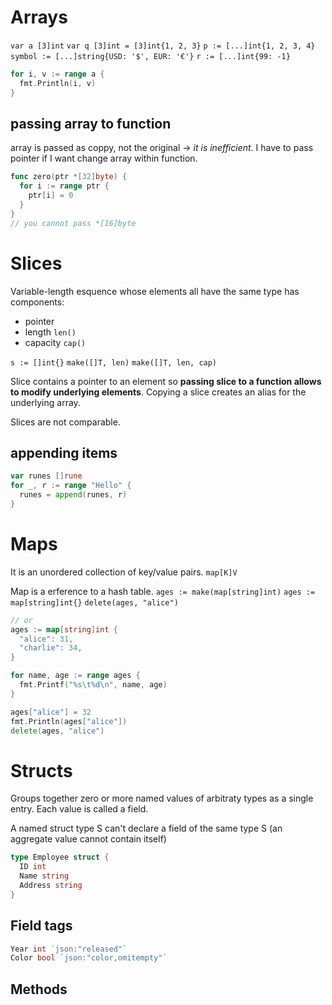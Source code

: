 # Arrays
`var a [3]int`
`var q [3]int = [3]int{1, 2, 3}`
`p := [...]int{1, 2, 3, 4}`
`symbol := [...]string{USD: '$', EUR: '€'}`
`r := [...]int{99: -1}`

```go
for i, v := range a {
  fmt.Println(i, v)
}
```

## passing array to function
array is passed as coppy, not the original -> *it is inefficient*. I have to pass pointer if I want change array within function.
```go
func zero(ptr *[32]byte) {
  for i := range ptr {
    ptr[i] = 0
  }
}
// you cannot pass *[16]byte
```

# Slices
Variable-length esquence whose elements all have the same type
has components: 
* pointer
* length `len()`
* capacity `cap()`

`s := []int{}`
`make([]T, len)`
`make([]T, len, cap)`

Slice contains a pointer to an element so **passing slice to a function allows to modify underlying elements**.
Copying a slice creates an alias for the underlying array.

Slices are not comparable.

## appending items
```go
var runes []rune
for _, r := range "Hello" {
  runes = append(runes, r)
}
```

# Maps
It is an unordered collection of key/value pairs. `map[K]V`

Map is a erference to a hash table.
`ages := make(map[string]int)`
`ages := map[string]int{}`
`delete(ages, "alice")`


```go
// or
ages := map[string]int {
  "alice": 31,
  "charlie": 34,
}

for name, age := range ages {
  fmt.Printf("%s\t%d\n", name, age)
}

ages["alice"] = 32
fmt.Println(ages["alice"])
delete(ages, "alice")
```

# Structs
Groups together zero or more named values of arbitraty types as a single entry. Each value is called a field.

A named struct type S can't declare a field of the same type S (an aggregate value cannot contain itself)

```go
type Employee struct {
  ID int
  Name string
  Address string
}
```

## Field tags
```go
Year int `json:"released"`
Color bool `json:"color,omitempty"`
```

## Methods
